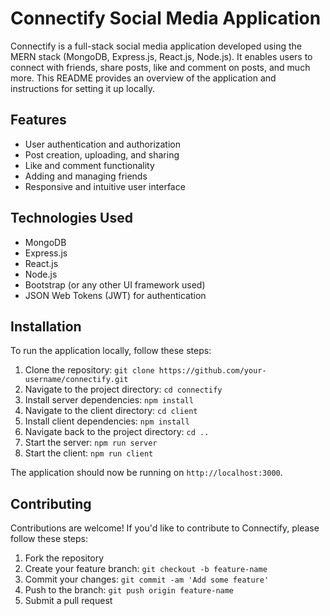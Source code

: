 # Connectify Social Media Application

Connectify is a full-stack social media application developed using the MERN stack (MongoDB, Express.js, React.js, Node.js). It enables users to connect with friends, share posts, like and comment on posts, and much more. This README provides an overview of the application and instructions for setting it up locally.

## Features

- User authentication and authorization
- Post creation, uploading, and sharing
- Like and comment functionality
- Adding and managing friends
- Responsive and intuitive user interface

## Technologies Used

- MongoDB
- Express.js
- React.js
- Node.js
- Bootstrap (or any other UI framework used)
- JSON Web Tokens (JWT) for authentication

## Installation

To run the application locally, follow these steps:

1. Clone the repository: `git clone https://github.com/your-username/connectify.git`
2. Navigate to the project directory: `cd connectify`
3. Install server dependencies: `npm install`
4. Navigate to the client directory: `cd client`
5. Install client dependencies: `npm install`
6. Navigate back to the project directory: `cd ..`
7. Start the server: `npm run server`
8. Start the client: `npm run client`

The application should now be running on `http://localhost:3000`.

## Contributing

Contributions are welcome! If you'd like to contribute to Connectify, please follow these steps:

1. Fork the repository
2. Create your feature branch: `git checkout -b feature-name`
3. Commit your changes: `git commit -am 'Add some feature'`
4. Push to the branch: `git push origin feature-name`
5. Submit a pull request

